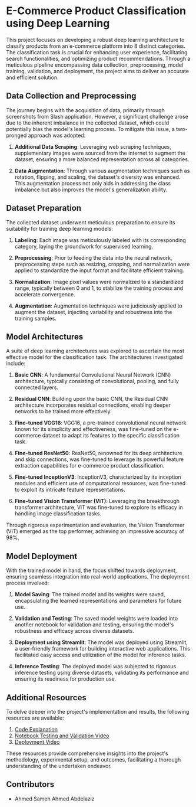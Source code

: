 # E-Commerce Product Classification using Deep Learning

This project focuses on developing a robust deep learning architecture to classify products from an e-commerce platform into 8 distinct categories. The classification task is crucial for enhancing user experience, facilitating search functionalities, and optimizing product recommendations. Through a meticulous pipeline encompassing data collection, preprocessing, model training, validation, and deployment, the project aims to deliver an accurate and efficient solution.

## Data Collection and Preprocessing

The journey begins with the acquisition of data, primarily through screenshots from Slash application. However, a significant challenge arose due to the inherent imbalance in the collected dataset, which could potentially bias the model's learning process. To mitigate this issue, a two-pronged approach was adopted:

1. **Additional Data Scraping**: Leveraging web scraping techniques, supplementary images were sourced from the internet to augment the dataset, ensuring a more balanced representation across all categories.
   
2. **Data Augmentation**: Through various augmentation techniques such as rotation, flipping, and scaling, the dataset's diversity was enhanced. This augmentation process not only aids in addressing the class imbalance but also improves the model's generalization ability.

## Dataset Preparation

The collected dataset underwent meticulous preparation to ensure its suitability for training deep learning models:

1. **Labeling**: Each image was meticulously labeled with its corresponding category, laying the groundwork for supervised learning.
   
2. **Preprocessing**: Prior to feeding the data into the neural network, preprocessing steps such as resizing, cropping, and normalization were applied to standardize the input format and facilitate efficient training.
   
3. **Normalization**: Image pixel values were normalized to a standardized range, typically between 0 and 1, to stabilize the training process and accelerate convergence.
   
4. **Augmentation**: Augmentation techniques were judiciously applied to augment the dataset, injecting variability and robustness into the training samples.

## Model Architectures

A suite of deep learning architectures was explored to ascertain the most effective model for the classification task. The architectures investigated include:

1. **Basic CNN**: A fundamental Convolutional Neural Network (CNN) architecture, typically consisting of convolutional, pooling, and fully connected layers.
   
2. **Residual CNN**: Building upon the basic CNN, the Residual CNN architecture incorporates residual connections, enabling deeper networks to be trained more effectively.
   
3. **Fine-tuned VGG16**: VGG16, a pre-trained convolutional neural network known for its simplicity and effectiveness, was fine-tuned on the e-commerce dataset to adapt its features to the specific classification task.
   
4. **Fine-tuned ResNet50**: ResNet50, renowned for its deep architecture and skip connections, was fine-tuned to leverage its powerful feature extraction capabilities for e-commerce product classification.
   
5. **Fine-tuned InceptionV3**: InceptionV3, characterized by its inception modules and efficient use of computational resources, was fine-tuned to exploit its intricate feature representations.
   
6. **Fine-tuned Vision Transformer (ViT)**: Leveraging the breakthrough transformer architecture, ViT was fine-tuned to explore its efficacy in handling image classification tasks.

Through rigorous experimentation and evaluation, the Vision Transformer (ViT) emerged as the top performer, achieving an impressive accuracy of 98%.

## Model Deployment

With the trained model in hand, the focus shifted towards deployment, ensuring seamless integration into real-world applications. The deployment process involved:

1. **Model Saving**: The trained model and its weights were saved, encapsulating the learned representations and parameters for future use.
   
2. **Validation and Testing**: The saved model weights were loaded into another notebook for validation and testing, ensuring the model's robustness and efficacy across diverse datasets.
   
3. **Deployment using Streamlit**: The model was deployed using Streamlit, a user-friendly framework for building interactive web applications. This facilitated easy access and utilization of the model for inference tasks.
   
4. **Inference Testing**: The deployed model was subjected to rigorous inference testing using diverse datasets, validating its performance and ensuring its readiness for production use.

## Additional Resources

To delve deeper into the project's implementation and results, the following resources are available:

1. [Code Explanation](https://drive.google.com/file/d/1WTjTWTTW2LntxyUWlAmbOi5sDvM4IaJS/view?usp=sharing)
2. [Notebook Testing and Validation Video](https://drive.google.com/file/d/1u6YczEk59BMh3lEek6Atr-KCqB6vAPLA/view?usp=sharing)
3. [Deployment Video](https://drive.google.com/file/d/1EkK_CCFc3tQZbK1TPSrDBXcCjJPMKsCC/view?usp=sharing)

These resources provide comprehensive insights into the project's methodology, experimental setup, and outcomes, facilitating a thorough understanding of the undertaken endeavor.

## Contributors

- Ahmed Sameh Ahmed Abdelaziz

